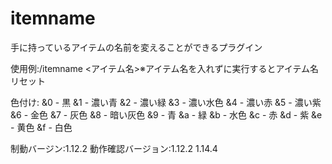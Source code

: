 # itemname
手に持っているアイテムの名前を変えることができるプラグイン

使用例:/itemname <アイテム名>※アイテム名を入れずに実行するとアイテム名リセット

色付け:
&0 - 黒
&1 - 濃い青
&2 - 濃い緑
&3 - 濃い水色
&4 - 濃い赤
&5 - 濃い紫
&6 - 金色
&7 - 灰色
&8 - 暗い灰色
&9 - 青
&a - 緑
&b - 水色
&c - 赤
&d - 紫
&e - 黄色
&f - 白色

制動バージン:1.12.2
動作確認バージョン:1.12.2 1.14.4
